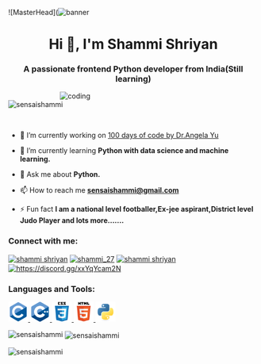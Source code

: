 ![MasterHead](![banner](https://user-images.githubusercontent.com/102468081/191901596-3a4d1dd4-55ef-4319-97b6-2f877cac728f.png)

<h1 align="center">Hi 👋, I'm Shammi Shriyan</h1>
<h3 align="center">A passionate frontend Python developer from India(Still learning)</h3>
<img align="right"alt="coding" width="400" src="https://cdn.dribbble.com/users/1162077/screenshots/3848914/programmer.gif">


<p align="left"> <img src="https://komarev.com/ghpvc/?username=sensaishammi&label=Profile%20views&color=0e75b6&style=flat" alt="sensaishammi" /> </p>

<p align="left"> <a href="https://twitter.com/" target="blank"><img src="https://img.shields.io/twitter/follow/?logo=twitter&style=for-the-badge" alt="" /></a> </p>

- 🔭 I’m currently working on [100 days of code by Dr.Angela Yu](https://www.udemy.com/course/100-days-of-code/learn/lecture/17965118#overview)

- 🌱 I’m currently learning **Python with data science and machine learning.**

- 💬 Ask me about **Python.**

- 📫 How to reach me **sensaishammi@gmail.com**

- ⚡ Fun fact **I am a national level footballer,Ex-jee aspirant,District level Judo Player and lots more.......**

<h3 align="left">Connect with me:</h3>
<p align="left">
<a href="https://fb.com/shammi shriyan" target="blank"><img align="center" src="https://raw.githubusercontent.com/rahuldkjain/github-profile-readme-generator/master/src/images/icons/Social/facebook.svg" alt="shammi shriyan" height="30" width="40" /></a>
<a href="https://instagram.com/shammi_27" target="blank"><img align="center" src="https://raw.githubusercontent.com/rahuldkjain/github-profile-readme-generator/master/src/images/icons/Social/instagram.svg" alt="shammi_27" height="30" width="40" /></a>
<a href="https://www.youtube.com/c/shammi shriyan" target="blank"><img align="center" src="https://raw.githubusercontent.com/rahuldkjain/github-profile-readme-generator/master/src/images/icons/Social/youtube.svg" alt="shammi shriyan" height="30" width="40" /></a>
<a href="https://discord.gg/https://discord.gg/xxYqYcam2N" target="blank"><img align="center" src="https://raw.githubusercontent.com/rahuldkjain/github-profile-readme-generator/master/src/images/icons/Social/discord.svg" alt="https://discord.gg/xxYqYcam2N" height="30" width="40" /></a>
</p>

<h3 align="left">Languages and Tools:</h3>
<p align="left"> <a href="https://www.cprogramming.com/" target="_blank" rel="noreferrer"> <img src="https://raw.githubusercontent.com/devicons/devicon/master/icons/c/c-original.svg" alt="c" width="40" height="40"/> </a> <a href="https://www.w3schools.com/cpp/" target="_blank" rel="noreferrer"> <img src="https://raw.githubusercontent.com/devicons/devicon/master/icons/cplusplus/cplusplus-original.svg" alt="cplusplus" width="40" height="40"/> </a> <a href="https://www.w3schools.com/css/" target="_blank" rel="noreferrer"> <img src="https://raw.githubusercontent.com/devicons/devicon/master/icons/css3/css3-original-wordmark.svg" alt="css3" width="40" height="40"/> </a> <a href="https://www.w3.org/html/" target="_blank" rel="noreferrer"> <img src="https://raw.githubusercontent.com/devicons/devicon/master/icons/html5/html5-original-wordmark.svg" alt="html5" width="40" height="40"/> </a> <a href="https://www.python.org" target="_blank" rel="noreferrer"> <img src="https://raw.githubusercontent.com/devicons/devicon/master/icons/python/python-original.svg" alt="python" width="40" height="40"/> </a> </p>

<p><img align="left" src="https://github-readme-stats.vercel.app/api/top-langs?username=sensaishammi&show_icons=true&locale=en&layout=compact" alt="sensaishammi" /></p>

<p>&nbsp;<img align="center" src="https://github-readme-stats.vercel.app/api?username=sensaishammi&show_icons=true&locale=en" alt="sensaishammi" /></p>

<p><img align="center" src="https://github-readme-streak-stats.herokuapp.com/?user=sensaishammi&" alt="sensaishammi" /></p>
